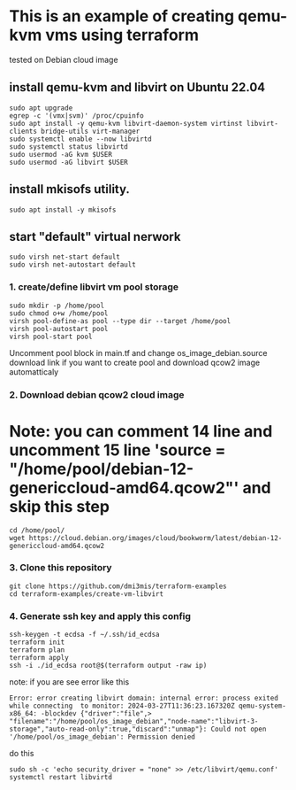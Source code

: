 # This is an example of creating qemu-kvm vms using terraform

tested on Debian cloud image

## install qemu-kvm and libvirt on Ubuntu 22.04

```console
sudo apt upgrade
egrep -c '(vmx|svm)' /proc/cpuinfo
sudo apt install -y qemu-kvm libvirt-daemon-system virtinst libvirt-clients bridge-utils virt-manager
sudo systemctl enable --now libvirtd
sudo systemctl status libvirtd
sudo usermod -aG kvm $USER
sudo usermod -aG libvirt $USER
```
## install mkisofs utility.

```console
sudo apt install -y mkisofs
```

## start "default" virtual nerwork

```console
sudo virsh net-start default
sudo virsh net-autostart default
```

### 1. create/define libvirt vm pool storage

```console
sudo mkdir -p /home/pool
sudo chmod o+w /home/pool
virsh pool-define-as pool --type dir --target /home/pool
virsh pool-autostart pool
virsh pool-start pool
```

Uncomment pool block in main.tf and change os_image_debian.source download link if you want to create pool and download qcow2 image automatticaly

### 2. Download debian qcow2 cloud image
# Note: you can comment 14 line and uncomment 15 line 'source = "/home/pool/debian-12-genericcloud-amd64.qcow2"' and skip this step
```console
cd /home/pool/
wget https://cloud.debian.org/images/cloud/bookworm/latest/debian-12-genericcloud-amd64.qcow2
```

### 3. Clone this repository

```console
git clone https://github.com/dmi3mis/terraform-examples
cd terraform-examples/create-vm-libvirt

```

### 4. Generate ssh key and apply this config

```console
ssh-keygen -t ecdsa -f ~/.ssh/id_ecdsa
terraform init
terraform plan
terraform apply
ssh -i ./id_ecdsa root@$(terraform output -raw ip)
```

note: if you are see error like this

```console
Error: error creating libvirt domain: internal error: process exited while connecting  to monitor: 2024-03-27T11:36:23.167320Z qemu-system-x86_64: -blockdev {"driver":"file",> "filename":"/home/pool/os_image_debian","node-name":"libvirt-3-storage","auto-read-only":true,"discard":"unmap"}: Could not open '/home/pool/os_image_debian': Permission denied
```

do this

```console
sudo sh -c 'echo security_driver = "none" >> /etc/libvirt/qemu.conf'
systemctl restart libvirtd
```

